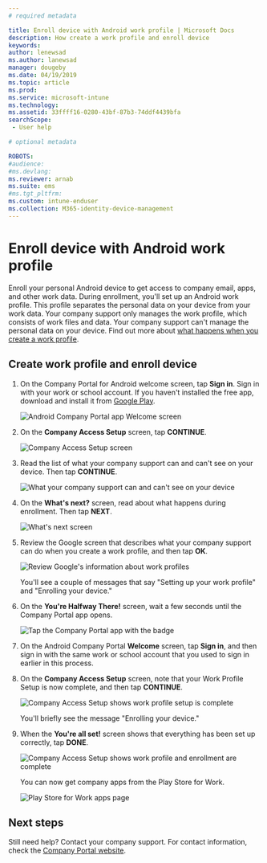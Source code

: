 ```yaml
---
# required metadata

title: Enroll device with Android work profile | Microsoft Docs
description: How create a work profile and enroll device
keywords:
author: lenewsad
ms.author: lanewsad
manager: dougeby
ms.date: 04/19/2019
ms.topic: article
ms.prod:
ms.service: microsoft-intune
ms.technology:
ms.assetid: 33ffff16-0280-43bf-87b3-74ddf4439bfa
searchScope:
 - User help

# optional metadata

ROBOTS:  
#audience:
#ms.devlang:
ms.reviewer: arnab
ms.suite: ems
#ms.tgt_pltfrm:
ms.custom: intune-enduser
ms.collection: M365-identity-device-management
---
```



# Enroll device with Android work profile

Enroll your personal Android device to get access to company email, apps, and other work data. During enrollment, you'll set up an Android work profile. This profile separates the personal data on your device from your work data. Your company support only manages the work profile, which consists of work files and data. Your company support can't manage the personal data on your device. Find out more about [what happens when you create a work profile](what-happens-when-you-create-a-work-profile-android.md).  

## Create work profile and enroll device

1. On the Company Portal for Android welcome screen, tap **Sign in**. Sign in with your work or school account. If you haven't installed the free app, download and install it from [Google Play](https://play.google.com/store/apps/details?id=com.microsoft.windowsintune.companyportal).

    ![Android Company Portal app Welcome screen](./media/and-enroll-0-welcome-screen.png)

2. On the **Company Access Setup** screen, tap **CONTINUE**.

    ![Company Access Setup screen](/intune/media/android_cp_enroll_01_1709_new.png)  

3. Read the list of what your company support can and can't see on your device. Then tap **CONTINUE**.  

    ![What your company support can and can't see on your device](/intune/media/android_cp_enroll_02_after_1710.png)  

5. On the **What's next?** screen, read about what happens during enrollment. Then tap **NEXT**.

    ![What's next screen](/intune/media/android_work_cp_enroll_03_after_1710.png)

6. Review the Google screen that describes what your company support can do when you create a work profile, and then tap **OK**.

    ![Review Google's information about work profiles](./media/andr-afw-google-screen-what-it-can-do.png)

    You'll see a couple of messages that say "Setting up your work profile" and "Enrolling your device."

8. On the **You're Halfway There!** screen, wait a few seconds until the Company Portal app opens.

    ![Tap the Company Portal app with the badge](./media/andr-afw-tap-work-badged-company-portal-icon2.png)

9. On the Android Company Portal **Welcome** screen, tap **Sign in**, and then sign in with the same work or school account that you used to sign in earlier in this process.

10. On the **Company Access Setup** screen, note that your Work Profile Setup is now complete, and then tap **CONTINUE**.

    ![Company Access Setup shows work profile setup is complete](./media/andr-afw-work-profile-now-set-up.png)

    You'll briefly see the message "Enrolling your device."

11. When the **You're all set!** screen shows that everything has been set up correctly, tap **DONE**.

    ![Company Access Setup shows work profile and enrollment are complete](/intune/media/android_work_cp_enroll_04_after_1710.png)

    You can now get company apps from the Play Store for Work.

    ![Play Store for Work apps page](./media/andr-afw-tap-work-play-store-icon.png)

## Next steps  

Still need help? Contact your company support. For contact information, check the [Company Portal website](https://go.microsoft.com/fwlink/?linkid=2010980).
